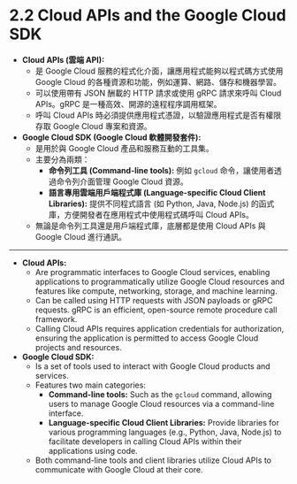 # 2.2 Cloud APls and the Google Cloud SDK

- **Cloud APIs (雲端 API):**
    - 是 Google Cloud 服務的程式化介面，讓應用程式能夠以程式碼方式使用 Google Cloud 的各種資源和功能，例如運算、網路、儲存和機器學習。
    - 可以使用帶有 JSON 酬載的 HTTP 請求或使用 gRPC 請求來呼叫 Cloud APIs。gRPC 是一種高效、開源的遠程程序調用框架。
    - 呼叫 Cloud APIs 時必須提供應用程式憑證，以驗證應用程式是否有權限存取 Google Cloud 專案和資源。
- **Google Cloud SDK (Google Cloud 軟體開發套件):**
    - 是用於與 Google Cloud 產品和服務互動的工具集。
    - 主要分為兩類：
        - **命令列工具 (Command-line tools):** 例如 `gcloud` 命令，讓使用者透過命令列介面管理 Google Cloud 資源。
        - **語言專用雲端用戶端程式庫 (Language-specific Cloud Client Libraries):** 提供不同程式語言 (如 Python, Java, Node.js) 的函式庫，方便開發者在應用程式中使用程式碼呼叫 Cloud APIs。
    - 無論是命令列工具還是用戶端程式庫，底層都是使用 Cloud APIs 與 Google Cloud 進行通訊。

---

- **Cloud APIs:**
    - Are programmatic interfaces to Google Cloud services, enabling applications to programmatically utilize Google Cloud resources and features like compute, networking, storage, and machine learning.
    - Can be called using HTTP requests with JSON payloads or gRPC requests. gRPC is an efficient, open-source remote procedure call framework.
    - Calling Cloud APIs requires application credentials for authorization, ensuring the application is permitted to access Google Cloud projects and resources.
- **Google Cloud SDK:**
    - Is a set of tools used to interact with Google Cloud products and services.
    - Features two main categories:
        - **Command-line tools:** Such as the `gcloud` command, allowing users to manage Google Cloud resources via a command-line interface.
        - **Language-specific Cloud Client Libraries:** Provide libraries for various programming languages (e.g., Python, Java, Node.js) to facilitate developers in calling Cloud APIs within their applications using code.
    - Both command-line tools and client libraries utilize Cloud APIs to communicate with Google Cloud at their core.
